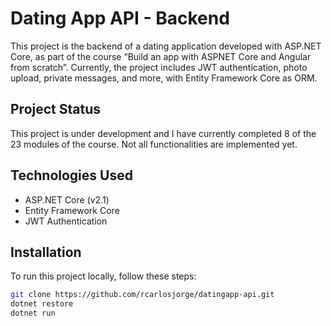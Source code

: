 # Dating App API - Backend

This project is the backend of a dating application developed with ASP.NET Core, as part of the course “Build an app with ASPNET Core and Angular from scratch”. Currently, the project includes JWT authentication, photo upload, private messages, and more, with Entity Framework Core as ORM.

## Project Status

This project is under development and I have currently completed 8 of the 23 modules of the course. Not all functionalities are implemented yet.

## Technologies Used

- ASP.NET Core (v2.1)
- Entity Framework Core
- JWT Authentication

## Installation

To run this project locally, follow these steps:

````bash
git clone https://github.com/rcarlosjorge/datingapp-api.git
dotnet restore
dotnet run
